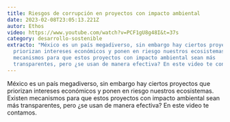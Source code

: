 ```yaml
---
title: Riesgos de corrupción en proyectos con impacto ambiental
date: 2023-02-08T23:05:13.221Z
autor: Ethos
video: https://www.youtube.com/watch?v=PCF1gU8g48I&t=37s
category: desarrollo-sostenible
extracto: "México es un país megadiverso, sin embargo hay ciertos proyectos que
  priorizan intereses económicos y ponen en riesgo nuestros ecosistemas. Existen
  mecanismos para que estos proyectos con impacto ambiental sean más
  transparentes, pero ¿se usan de manera efectiva? En este video te contamos. "
---
```

México es un país megadiverso, sin embargo hay ciertos proyectos que priorizan intereses económicos y ponen en riesgo nuestros ecosistemas. Existen mecanismos para que estos proyectos con impacto ambiental sean más transparentes, pero ¿se usan de manera efectiva? En este video te contamos.
